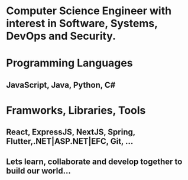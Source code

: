 # Computer Science Engineer with interest in Software, Systems, DevOps and Security.
# Programming Languages
## JavaScript, Java, Python, C#
# Framworks, Libraries, Tools
## React, ExpressJS, NextJS, Spring, Flutter,.NET|ASP.NET|EFC, Git, ...
## Lets learn, collaborate and develop together to build our world...
